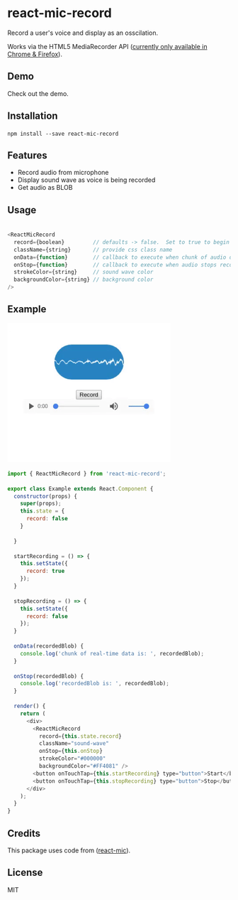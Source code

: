 # react-mic-record #

Record a user's voice and display as an osscilation.


Works via the HTML5 MediaRecorder API ([currently only available in Chrome & Firefox](https://caniuse.com/#search=MediaRecorder)).

## Demo ##

Check out the demo.


## Installation ##

`npm install --save react-mic-record`

## Features ##

- Record audio from microphone
- Display sound wave as voice is being recorded
- Get audio as BLOB

## Usage ##

```js

<ReactMicRecord
  record={boolean}         // defaults -> false.  Set to true to begin recording
  className={string}       // provide css class name
  onData={function}        // callback to execute when chunk of audio data is available
  onStop={function}        // callback to execute when audio stops recording
  strokeColor={string}     // sound wave color
  backgroundColor={string} // background color
/>

```

## Example ##

![react-mic-record Demo](gif-demo.gif)

```js
import { ReactMicRecord } from 'react-mic-record';

export class Example extends React.Component {
  constructor(props) {
    super(props);
    this.state = {
      record: false
    }

  }

  startRecording = () => {
    this.setState({
      record: true
    });
  }

  stopRecording = () => {
    this.setState({
      record: false
    });
  }

  onData(recordedBlob) {
    console.log('chunk of real-time data is: ', recordedBlob);
  }

  onStop(recordedBlob) {
    console.log('recordedBlob is: ', recordedBlob);
  }

  render() {
    return (
      <div>
        <ReactMicRecord
          record={this.state.record}
          className="sound-wave"
          onStop={this.onStop}
          strokeColor="#000000"
          backgroundColor="#FF4081" />
        <button onTouchTap={this.startRecording} type="button">Start</button>
        <button onTouchTap={this.stopRecording} type="button">Stop</button>
      </div>
    );
  }
}
```

## Credits ##

This package uses code from ([react-mic](https://github.com/hackingbeauty/react-mic)).

## License ##

MIT



